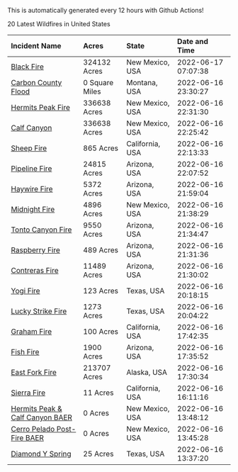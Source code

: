 This is automatically generated every 12 hours with Github Actions!

20 Latest Wildfires in United States

 | Incident Name | Acres | State | Date and Time |
|:---|:---|:---|:---|
| [Black Fire](https://inciweb.nwcg.gov/incident/8103/) | 324132 Acres | New Mexico, USA | 2022-06-17 07:07:38 |
| [Carbon County Flood](https://inciweb.nwcg.gov/incident/8161/) | 0 Square Miles | Montana, USA | 2022-06-16 23:30:27 |
| [Hermits Peak Fire](https://inciweb.nwcg.gov/incident/8049/) | 336638 Acres | New Mexico, USA | 2022-06-16 22:31:30 |
| [Calf Canyon](https://inciweb.nwcg.gov/incident/8069/) | 336638 Acres | New Mexico, USA | 2022-06-16 22:25:42 |
| [Sheep Fire](https://inciweb.nwcg.gov/incident/8151/) | 865 Acres | California, USA | 2022-06-16 22:13:33 |
| [Pipeline Fire](https://inciweb.nwcg.gov/incident/8152/) | 24815 Acres | Arizona, USA | 2022-06-16 22:07:52 |
| [Haywire Fire](https://inciweb.nwcg.gov/incident/8155/) | 5372 Acres | Arizona, USA | 2022-06-16 21:59:04 |
| [Midnight Fire](https://inciweb.nwcg.gov/incident/8147/) | 4896 Acres | New Mexico, USA | 2022-06-16 21:38:29 |
| [Tonto Canyon Fire](https://inciweb.nwcg.gov/incident/8158/) | 9550 Acres | Arizona, USA | 2022-06-16 21:34:47 |
| [Raspberry Fire](https://inciweb.nwcg.gov/incident/8162/) | 489 Acres | Arizona, USA | 2022-06-16 21:31:36 |
| [Contreras Fire ](https://inciweb.nwcg.gov/incident/8154/) | 11489 Acres | Arizona, USA | 2022-06-16 21:30:02 |
| [Yogi Fire](https://inciweb.nwcg.gov/incident/8157/) | 123 Acres | Texas, USA | 2022-06-16 20:18:15 |
| [Lucky Strike Fire](https://inciweb.nwcg.gov/incident/8163/) | 1273 Acres | Texas, USA | 2022-06-16 20:04:22 |
| [Graham Fire](https://inciweb.nwcg.gov/incident/8150/) | 100 Acres | California, USA | 2022-06-16 17:42:35 |
| [Fish Fire](https://inciweb.nwcg.gov/incident/8160/) | 1900 Acres | Arizona, USA | 2022-06-16 17:35:52 |
| [East Fork Fire ](https://inciweb.nwcg.gov/incident/8148/) | 213707 Acres | Alaska, USA | 2022-06-16 17:30:34 |
| [Sierra Fire](https://inciweb.nwcg.gov/incident/8164/) | 11 Acres | California, USA | 2022-06-16 16:11:16 |
| [Hermits Peak & Calf Canyon BAER](https://inciweb.nwcg.gov/incident/8104/) | 0 Acres | New Mexico, USA | 2022-06-16 13:48:12 |
| [Cerro Pelado Post-Fire BAER](https://inciweb.nwcg.gov/incident/8118/) | 0 Acres | New Mexico, USA | 2022-06-16 13:45:28 |
| [Diamond Y Spring](https://inciweb.nwcg.gov/incident/8159/) | 25 Acres | Texas, USA | 2022-06-16 13:37:20 |
